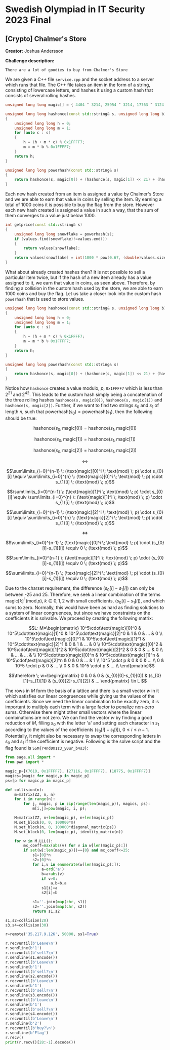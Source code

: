 # Swedish Olympiad in IT Security 2023 Final

## [Crypto] Chalmer's Store

**Creator:** Joshua Andersson

**Challenge description:**
```
There are a lot of goodies to buy from Chalmer's Store
```

We are given a C++ file `service.cpp` and the socket address to a server which runs that file. The C++ file takes an item in the form of a string, consisting of lowercase letters, and hashes it using a custom hash that consists of several rolling hashes. 

```cpp
unsigned long long magic[] = { 4404 ^ 3214, 25954 ^ 3214, 17763 ^ 3124 };

unsigned long long hashonce(const std::string& s, unsigned long long b)
{
	unsigned long long h = 0;
	unsigned long long m = 1;
	for (auto c : s)
	{
		h = (h + m * c) % 0x1FFFF7;
		m = m * b % 0x1FFFF7;
	}
	return h;
}

unsigned long long powerhash(const std::string& s)
{
	return hashonce(s, magic[0]) + (hashonce(s, magic[1]) << 21) + (hashonce(s, magic[2]) << 42);
}
```

Each new hash created from an item is assigned a value by Chalmer's Store and we are able to earn that value in coins by selling the item. By earning a total of 1000 coins it is possible to buy the flag from the store. However each new hash created is assigned a value in such a way, that the sum of them converges to a value just below 1000.

```cpp
int getprice(const std::string& s)
{
	unsigned long long snowflake = powerhash(s);
	if (values.find(snowflake)!=values.end())
	{
		return values[snowflake];
	}
	return values[snowflake] = int(1000 * pow(0.67, (double)values.size()));
}
```

What about already created hashes then? It is not possible to sell a particular item twice, but if the hash of a new item already has a value assigned to it, we earn that value in coins, as seen above. Therefore, by finding a collision in the custom hash used by the store, we are able to earn 1000 coins and buy the flag. Let us take a closer look into the custom hash `powerhash` that is used to store values. 

```cpp
unsigned long long hashonce(const std::string& s, unsigned long long b)
{
	unsigned long long h = 0;
	unsigned long long m = 1;
	for (auto c : s)
	{
		h = (h + m * c) % 0x1FFFF7;
		m = m * b % 0x1FFFF7;
	}
	return h;
}

unsigned long long powerhash(const std::string& s)
{
	return hashonce(s, magic[0]) + (hashonce(s, magic[1]) << 21) + (hashonce(s, magic[2]) << 42);
}
```

Notice how `hashonce` creates a value modulo, $p$,  `0x1FFFF7` which is less than $2^{21}$ and $2^{42}$. This leads to the custom hash simply being a concatenation of the three rolling hashes `hashonce(s, magic[0])`, `hashonce(s, magic[1])` and `hashonce(s, magic[2])`. Further, if we want to find two strings $s_{0}$ and $s_{1}$ of length $n$, such that $\text{powerhash}(s_{0})=\text{powerhash}(s_{1})$, then the following should be true:


```math
\text{hashonce}(s_{0}, \text{magic}[0])=\text{hashonce}(s_{1}, \text{magic}[0])
```

```math
\text{hashonce}(s_{0}, \text{magic}[1])=\text{hashonce}(s_{1}, \text{magic}[1])
```

```math
\text{hashonce}(s_{0}, \text{magic}[2])=\text{hashonce}(s_{1}, \text{magic}[2])
```

$$
\Leftrightarrow
$$

```math
\sum\limits_{i=0}^{n-1} \: (\text{magic}[0]^i \; \text{mod} \; p) \cdot s_{0}[i] \equiv \sum\limits_{i=0}^{n} \: (\text{magic}[0]^i \; \text{mod} \; p) \cdot s_{1}[i] \; (\text{mod} \; p)
```

```math
\sum\limits_{i=0}^{n-1} \: (\text{magic}[1]^i \; \text{mod} \; p) \cdot s_{0}[i] \equiv \sum\limits_{i=0}^{n} \: (\text{magic}[1]^i \; \text{mod} \; p) \cdot s_{1}[i] \; (\text{mod} \; p)
```

```math
\sum\limits_{i=0}^{n-1} \: (\text{magic}[2]^i \; \text{mod} \; p) \cdot s_{0}[i] \equiv \sum\limits_{i=0}^{n} \: (\text{magic}[2]^i \; \text{mod} \; p) \cdot s_{1}[i] \; (\text{mod} \; p)
```

$$
\Leftrightarrow
$$

```math
\sum\limits_{i=0}^{n-1} \; (\text{magic}[0]^i \; \text{mod} \; p) \cdot (s_{0}[i]-s_{1}[i]) \equiv 0 \; (\text{mod} \; p)
```

```math
\sum\limits_{i=0}^{n-1} \; (\text{magic}[1]^i \; \text{mod} \; p) \cdot (s_{0}[i]-s_{1}[i]) \equiv 0 \; (\text{mod} \; p)
```

```math
\sum\limits_{i=0}^{n-1} \; (\text{magic}[2]^i \; \text{mod} \; p) \cdot (s_{0}[i]-s_{1}[i]) \equiv 0 \; (\text{mod} \; p)
```


Due to the charset requirement, the difference $(s_{0}[i]-s_{1}[i])$ can only be between -25 and 25. Therefore, we seek a linear combination of the terms $`\text{magic}[k]^{i} \; (\text{mod} \; p), \; k \in {0, 1, 2}`$ with small coefficients, $(s_{0}[i]-s_{1}[i])$, and which sums to zero. Normally, this would have been as hard as finding solutions to a system of linear congruences, but since we have constraints on the coefficients it is solvable. We proceed by creating the following matrix:


```math
L: M=\begin{pmatrix}
    10^5\cdot\text{magic}[0]^0 & 10^5\cdot\text{magic}[1]^0 & 10^5\cdot\text{magic}[2]^0 & 1 & 0 & ... & 0 \\
    10^5\cdot\text{magic}[0]^1 & 10^5\cdot\text{magic}[1]^1 & 10^5\cdot\text{magic}[2]^1 & 0 & 1 & ... & 0 \\
    10^5\cdot\text{magic}[0]^2 & 10^5\cdot\text{magic}[1]^2 & 10^5\cdot\text{magic}[2]^2 & 0 & 0 & ... & 0 \\
                               &                     ... & ... & \\
    10^5\cdot\text{magic}[0]^n & 10^5\cdot\text{magic}[1]^n & 10^5\cdot\text{magic}[2]^n & 0 & 0 & ... & 1 \\
    10^5 \cdot p & 0 & 0 & ... \\
    0 & 10^5 \cdot p & 0 & ... \\
    0 & 0 & 10^5 \cdot p & ... \\

\end{pmatrix}
```

```math
\therefore \; 
w=\begin{pmatrix} 0 & 0 & 0 & (s_{0}[0]-s_{1}[0]) & (s_{0}[1]-s_{1}[1]) & (s_{0}[2]-s_{1}[2]) & ... \end{pmatrix} \in L 
```


The rows in $M$ form the basis of a lattice and there is a small vector $w$ in it which satisfies our linear congruences while giving us the values of the coefficients. Since we need the linear combination to be exactly zero, it is important to multiply each term with a large factor to penalize non-zero sums. Otherwise there might other small vectors where the linear combinations are not zero. We can find the vector $w$ by finding a good reduction of $M$, filling $s_{0}$ with the letter 'a' and setting each character in $s_{1}$ according to the values of the coefficients $`(s_{0}[i]-s_{1}[i]), \; 0 \leq i \leq n-1`$. Potentially, it might also be necessary to swap the corresponding letters in $s_{0}$ and $s_{1}$ if the coefficient is negative. Following is the solve script and the flag found is `SSM{r4nd0m1z3_y0ur_b4s3}`: 

```python
from sage.all import *
from pwn import *

magic_p=[(7610, 0x1FFFF7), (27116, 0x1FFFF7), (18775, 0x1FFFF7)]
magics=[magic for magic,p in magic_p]
ps=[p for magic,p in magic_p]

def collision(n):
    m=matrix(ZZ, n, n)
    for i in range(n):
        for j, magic, p in zip(range(len(magic_p)), magics, ps):
            m[i,j]=pow(magic, i, p);

    M=matrix(ZZ, n+len(magic_p), n+len(magic_p))
    M.set_block(0, 0, 100000*m)
    M.set_block(n, 0, 100000*diagonal_matrix(ps))
    M.set_block(0, len(magic_p), identity_matrix(n))

    for w in M.LLL():
        mx_coeff=max(abs(v) for v in w[len(magic_p):])
        if set(w[:len(magic_p)])=={0} and mx_coeff<=25:
            s1=[0]*n
            s2=[0]*n
            for i,v in enumerate(w[len(magic_p):]):
                a=ord('a')
                b=a+abs(v)
                if v>0:
                    a,b=b,a
                s1[i]=a
                s2[i]=b

            s1=''.join(map(chr, s1))
            s2=''.join(map(chr, s2))
            return s1,s2

s1,s2=collision(20)
s3,s4=collision(30)

r=remote('35.217.9.126', 50000, ssl=True)

r.recvuntil(b'Leave\n')
r.sendline(b'1')
r.recvuntil(b'sell?\n')
r.sendline(s1.encode())
r.recvuntil(b'Leave\n')
r.sendline(b'1')
r.recvuntil(b'sell?\n')
r.sendline(s2.encode())
r.recvuntil(b'Leave\n')
r.sendline(b'1')
r.recvuntil(b'sell?\n')
r.sendline(s3.encode())
r.recvuntil(b'Leave\n')
r.sendline(b'1')
r.recvuntil(b'sell?\n')
r.sendline(s4.encode())
r.recvuntil(b'Leave\n')
r.sendline(b'2')
r.recvuntil(b'buy?\n')
r.sendline(b'Flag')
r.recv()
print(r.recv()[28:-1].decode())
```
